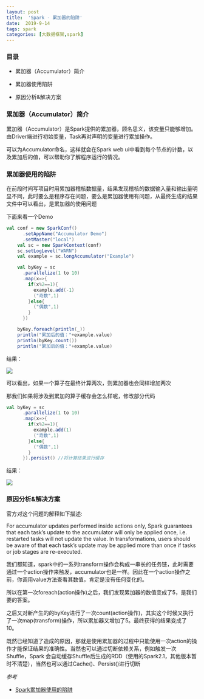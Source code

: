 ```yaml
---
layout: post
title:  'Spark - 累加器的陷阱'
date:  2019-9-14
tags: spark
categories: [大数据框架,spark]
---
```


### 目录

- 累加器（Accumulator）简介
- 累加器使用陷阱

- 原因分析&解决方案

### 累加器（Accumulator）简介

累加器（Accumulator）是Spark提供的累加器，顾名思义，该变量只能够增加。由Driver端进行初始变量，Task再对声明的变量进行累加操作。

可以为Accumulator命名，这样就会在Spark web ui中看到每个节点的计数，以及累加后的值，可以帮助你了解程序运行的情况。



### 累加器使用的陷阱

在前段时间写项目时用累加器稽核数据量，结果发现稽核的数据输入量和输出量明显不同，此时要么是程序存在问题，要么是累加器使用有问题，从最终生成的结果文件中可以看出，是累加器的使用问题

下面来看一个Demo

```scala
val conf = new SparkConf()
      .setAppName("Accumulator Demo")
      .setMaster("local")
    val sc = new SparkContext(conf)
    sc.setLogLevel("WARN")
    val example = sc.longAccumulator("Example")

    val byKey = sc
      .parallelize(1 to 10)
      .map(x=>{
        if(x%2==1){
          example.add(-1)
          ("奇数",1)
        }else{
          ("偶数",1)
        }
      })

    byKey.foreach(println(_))
    println("累加后的值："+example.value)
    println(byKey.count())
    println("累加后的值："+example.value)
```

结果：

![](https://blog-1253533258.cos.ap-shanghai.myqcloud.com/2019-8-27/AccumulateDemo1.png)

可以看出，如果一个算子在最终计算两次，则累加器也会同样增加两次

那我们如果将涉及到累加的算子缓存会怎么样呢，修改部分代码

```scala
val byKey = sc
      .parallelize(1 to 10)
      .map(x=>{
        if(x%2==1){
          example.add(1)
          ("奇数",1)
        }else{
          ("偶数",1)
        }
      }).persist() //将计算结果进行缓存
```

结果：

![](https://blog-1253533258.cos.ap-shanghai.myqcloud.com/2019-8-27/AccumulateDemo2.png)

### 原因分析&解决方案

官方对这个问题的解释如下描述:

For accumulator updates performed inside actions only, Spark guarantees that each task’s update to the accumulator will only be applied once, i.e. restarted tasks will not update the value. In transformations, users should be aware of that each task’s update may be applied more than once if tasks or job stages are re-executed.

我们都知道，spark中的一系列transform操作会构成一串长的任务链，此时需要通过一个action操作来触发，accumulator也是一样。因此在一个action操作之前，你调用value方法查看其数值，肯定是没有任何变化的。

所以在第一次foreach(action操作)之后，我们发现累加器的数值变成了5，是我们要的答案。

之后又对新产生的的byKey进行了一次count(action操作)，其实这个时候又执行了一次map(transform)操作，所以累加器又增加了5。最终获得的结果变成了10。



既然已经知道了造成的原因，那就是使用累加器的过程中只能使用一次action的操作才能保证结果的准确性。当然也可以通过切断依赖关系，例如触发一次Shuffle，Spark 会自动缓存Shuffle后生成的RDD（使用的Spark2.1，其他版本暂时不清楚），当然也可以通过Cache()、Persist()进行切断

*参考*

- [Spark累加器使用的陷阱](https://zhuanlan.zhihu.com/p/79099679)

  

